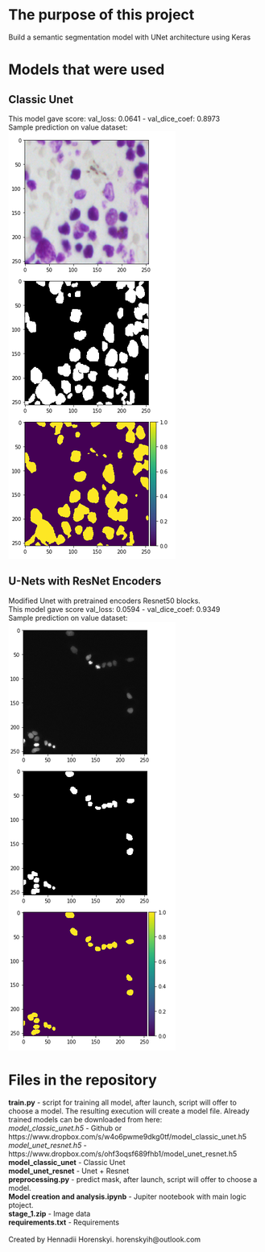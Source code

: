 <h1>The purpose of this project</h1>
Build a semantic segmentation model with UNet architecture using Keras

<h1>Models that were used</h1>
<h2>Classic Unet</h2>
This model gave score: val_loss: 0.0641 - val_dice_coef: 0.8973 </br>
Sample prediction on value dataset: </br>
<img src="https://raw.githubusercontent.com/Tayge/quantum/master/image/sample_pred_classic_unet.png" alt="unet">

<h2>U-Nets with ResNet Encoders</h2>
Modified Unet with pretrained encoders Resnet50 blocks.  </br>
This model gave score val_loss: 0.0594 - val_dice_coef: 0.9349 </br>
Sample prediction on value dataset: </br>
<img src="https://raw.githubusercontent.com/Tayge/quantum/master/image/sample_pred_resnet_unet.png" alt="resnet+unet">


<h1>Files in the repository</h1>
<b>train.py</b> - script for training all model, after launch, script will offer to choose a model. The resulting execution will create a model file. 
Already trained models can be downloaded from here: </br>
  <em>model_classic_unet.h5</em> - Github or https://www.dropbox.com/s/w4o6pwme9dkg0tf/model_classic_unet.h5 </br>
  <em>model_unet_resnet.h5</em> - https://www.dropbox.com/s/ohf3oqsf689fhb1/model_unet_resnet.h5 </br>
<b>model_classic_unet</b> - Classic Unet </br>
<b>model_unet_resnet</b> -  Unet + Resnet </br>
<b>preprocessing.py</b> - predict mask, after launch, script will offer to choose a model. </br>
<b>Model creation and analysis.ipynb</b> - Jupiter nootebook with main logic ptoject. </br>
<b>stage_1.zip</b> - Image data </br>
<b>requirements.txt</b> - Requirements</br>
</br>
Created by Hennadii Horenskyi. horenskyih@outlook.com
